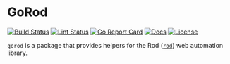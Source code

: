 # GoRod

[![Build Status][build-status-svg]][build-status-url]
[![Lint Status][lint-status-svg]][lint-status-url]
[![Go Report Card][goreport-svg]][goreport-url]
[![Docs][docs-godoc-svg]][docs-godoc-url]
[![License][license-svg]][license-url]

`gorod` is a package that provides helpers for the Rod ([`rod`](https://github.com/go-rod/rod)) web automation library.

 [used-by-svg]: https://sourcegraph.com/github.com/grokify/gorod/-/badge.svg
 [used-by-url]: https://sourcegraph.com/github.com/grokify/gorod?badge
 [build-status-svg]: https://github.com/grokify/gorod/actions/workflows/ci.yaml/badge.svg?branch=main
 [build-status-url]: https://github.com/grokify/gorod/actions/workflows/ci.yaml
 [lint-status-svg]: https://github.com/grokify/gorod/actions/workflows/lint.yaml/badge.svg?branch=main
 [lint-status-url]: https://github.com/grokify/gorod/actions/workflows/lint.yaml
 [goreport-svg]: https://goreportcard.com/badge/github.com/grokify/gorod
 [goreport-url]: https://goreportcard.com/report/github.com/grokify/gorod
 [docs-godoc-svg]: https://pkg.go.dev/badge/github.com/grokify/gorod
 [docs-godoc-url]: https://pkg.go.dev/github.com/grokify/gorod
 [loc-svg]: https://tokei.rs/b1/github/grokify/gorod
 [repo-url]: https://github.com/grokify/gorod
 [license-svg]: https://img.shields.io/badge/license-MIT-blue.svg
 [license-url]: https://github.com/grokify/gorod/blob/master/LICENSE